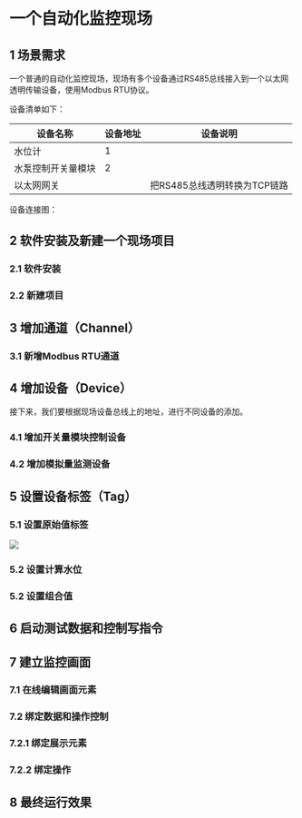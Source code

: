 # 一个自动化监控现场


## 1 场景需求

一个普通的自动化监控现场，现场有多个设备通过RS485总线接入到一个以太网透明传输设备，使用Modbus RTU协议。

设备清单如下：

|设备名称|设备地址|设备说明|
|  ----  | ----  | --- |
|水位计| 1 |  |
|水泵控制开关量模块| 2 |  |
|以太网网关| | 把RS485总线透明转换为TCP链路|

设备连接图：



## 2 软件安装及新建一个现场项目

### 2.1 软件安装



### 2.2 新建项目



## 3 增加通道（Channel）

### 3.1 新增Modbus RTU通道

## 4 增加设备（Device）

接下来，我们要根据现场设备总线上的地址，进行不同设备的添加。



### 4.1 增加开关量模块控制设备

### 4.2 增加模拟量监测设备


## 5 设置设备标签（Tag）

### 5.1 设置原始值标签

<img src="./img/tag1.png">

### 5.2 设置计算水位



### 5.2 设置组合值

## 6 启动测试数据和控制写指令

## 7 建立监控画面

### 7.1 在线编辑画面元素



### 7.2 绑定数据和操作控制

### 7.2.1 绑定展示元素

### 7.2.2 绑定操作

## 8 最终运行效果
